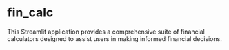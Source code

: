 # fin_calc
This Streamlit application provides a comprehensive suite of financial calculators designed to assist users in making informed financial decisions. 
